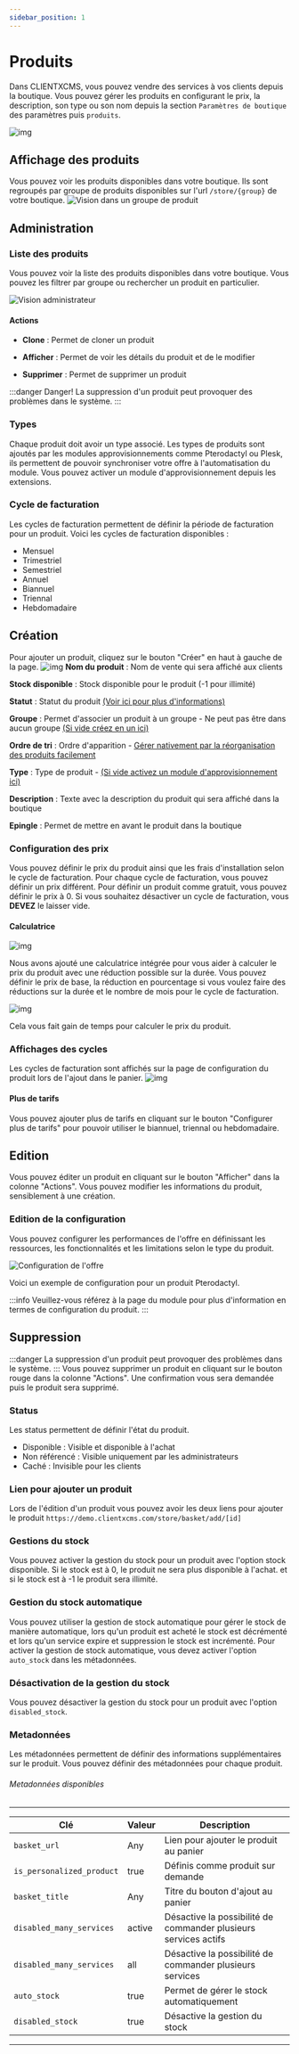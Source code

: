 ```yaml
---
sidebar_position: 1
---
```


# Produits

Dans CLIENTXCMS, vous pouvez vendre des services à vos clients depuis la boutique. Vous pouvez gérer les produits en configurant le prix, la description, son type ou son nom depuis la section `Paramètres de boutique` des paramètres puis `produits`.

![img](/img/next_gen/settings/store/products/settings.png)

## Affichage des produits
Vous pouvez voir les produits disponibles dans votre boutique. Ils sont regroupés par groupe de produits disponibles sur l'url `/store/{group}` de votre boutique.
![Vision dans un groupe de produit](/img/next_gen/settings/store/products/store_list.png)
## Administration
### Liste des produits
Vous pouvez voir la liste des produits disponibles dans votre boutique. Vous pouvez les filtrer par groupe ou rechercher un produit en particulier.

![Vision administrateur](/img/next_gen/settings/store/products/admin_list.png)

#### Actions
- **Clone** : Permet de cloner un produit

- **Afficher** : Permet de voir les détails du produit et de le modifier

- **Supprimer** : Permet de supprimer un produit

:::danger Danger!
La suppression d'un produit peut provoquer des problèmes dans le système.
:::

### Types
Chaque produit doit avoir un type associé. Les types de produits sont ajoutés par les modules approvisionnements comme Pterodactyl ou Plesk, ils permettent de pouvoir synchroniser votre offre à l'automatisation du module. Vous pouvez activer un module d'approvisionnement depuis les extensions.
### Cycle de facturation
Les cycles de facturation permettent de définir la période de facturation pour un produit. Voici les cycles de facturation disponibles :
- Mensuel
- Trimestriel
- Semestriel
- Annuel
- Biannuel
- Triennal
- Hebdomadaire
## Création
Pour ajouter un produit, cliquez sur le bouton "Créer" en haut à gauche de la page.
![img](/img/next_gen/settings/store/products/create_product.png)
**Nom du produit** : Nom de vente qui sera affiché aux clients

**Stock disponible** : Stock disponible pour le produit (-1 pour illimité)

**Statut** : Statut du produit [(Voir ici pour plus d'informations)](./products#status)

**Groupe** : Permet d'associer un produit à un groupe - Ne peut pas être dans aucun groupe [(Si vide créez en un ici)](./groupes#création)

**Ordre de tri** : Ordre d'apparition - [Gérer nativement par la réorganisation des produits facilement](./groupes#edition)

**Type** : Type de produit - [(Si vide activez un module d'approvisionnement ici)](../../extensions)

**Description** : Texte avec la description du produit qui sera affiché dans la boutique

**Epingle** : Permet de mettre en avant le produit dans la boutique
### Configuration des prix
Vous pouvez définir le prix du produit ainsi que les frais d'installation selon le cycle de facturation. Pour chaque cycle de facturation, vous pouvez définir un prix différent.
Pour définir un produit comme gratuit, vous pouvez définir le prix à 0. Si vous souhaitez désactiver un cycle de facturation, vous **DEVEZ** le laisser vide.
#### Calculatrice
![img](/img/next_gen/settings/store/products/create_pricing2.png)

Nous avons ajouté une calculatrice intégrée pour vous aider à calculer le prix du produit avec une réduction possible sur la durée. Vous pouvez définir le prix de base, la réduction en pourcentage si vous voulez faire des réductions sur la durée et le nombre de mois pour le cycle de facturation. 

![img](/img/next_gen/settings/store/products/config_pricing.png)

Cela vous fait gain de temps pour calculer le prix du produit.
### Affichages des cycles
Les cycles de facturation sont affichés sur la page de configuration du produit lors de l'ajout dans le panier.
![img](/img/next_gen/settings/store/products/config_billing.png)

#### Plus de tarifs
Vous pouvez ajouter plus de tarifs en cliquant sur le bouton "Configurer plus de tarifs" pour pouvoir utiliser le biannuel, triennal ou hebdomadaire.
## Edition
Vous pouvez éditer un produit en cliquant sur le bouton "Afficher" dans la colonne "Actions". Vous pouvez modifier les informations du produit, sensiblement à une création.

### Edition de la configuration
Vous pouvez configurer les performances de l'offre en définissant les ressources, les fonctionnalités et les limitations selon le type du produit.

![Configuration de l'offre](/img/next_gen/extensions/modules/pterodactyl/images_4.png)

Voici un exemple de configuration pour un produit Pterodactyl.

:::info
Veuillez-vous référez à la page du module pour plus d'information en termes de configuration du produit.
:::
## Suppression
:::danger
La suppression d'un produit peut provoquer des problèmes dans le système.
:::
Vous pouvez supprimer un produit en cliquant sur le bouton rouge dans la colonne "Actions". Une confirmation vous sera demandée puis le produit sera supprimé.

### Status
Les status permettent de définir l'état du produit.
- Disponible : Visible et disponible à l'achat
- Non référencé : Visible uniquement par les administrateurs
- Caché : Invisible pour les clients

### Lien pour ajouter un produit
Lors de l'édition d'un produit vous pouvez avoir les deux liens pour ajouter le produit
`https://demo.clientxcms.com/store/basket/add/[id]`
### Gestions du stock
Vous pouvez activer la gestion du stock pour un produit avec l'option stock disponible. Si le stock est à 0, le produit ne sera plus disponible à l'achat. et si le stock est à -1 le produit sera illimité.
### Gestion du stock automatique
Vous pouvez utiliser la gestion de stock automatique pour gérer le stock de manière automatique, lors qu'un produit est acheté le stock est décrémenté et lors qu'un service expire et suppression le stock est incrémenté.
Pour activer la gestion de stock automatique, vous devez activer l'option `auto_stock` dans les métadonnées.

### Désactivation de la gestion du stock
Vous pouvez désactiver la gestion du stock pour un produit avec l'option `disabled_stock`.
### Metadonnées

Les métadonnées permettent de définir des informations supplémentaires sur le produit. Vous pouvez définir des métadonnées pour chaque produit.

###### Metadonnées disponibles
-------------------------
| Clé                       | Valeur | Description                                                     |
|---------------------------|--------|-----------------------------------------------------------------|
| `basket_url`              | Any    | Lien pour ajouter le produit au panier                          |
| `is_personalized_product` | true   | Définis comme produit sur demande                               |
| `basket_title`            | Any    | Titre du bouton d'ajout au panier                               |
| `disabled_many_services`  | active | Désactive la possibilité de commander plusieurs services actifs |
| `disabled_many_services`  | all    | Désactive la possibilité de commander plusieurs services        |
| `auto_stock`              | true   | Permet de gérer le stock automatiquement                        |
| `disabled_stock`          | true   | Désactive la gestion du stock                                   |
--------------------------------
